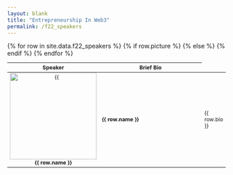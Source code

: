 ```yaml
---
layout: blank
title: "Entrepreneurship In Web3"
permalink: /f22_speakers
---
```


<table style="table-layout: fixed; font-size: 88%">
  <thead>
      <th style="width: 30%;"> Speaker </th>
      <th style="width: 70%;"> Brief Bio </th>
  </thead>
  <tbody>
    {% for row in site.data.f22_speakers %}
      <tr>
        {% if row.picture %}
          <td style="text-align:center"><img style="object-fit:cover" width=200 height=200 src="{{site.baseurl}}/assets/{{ row.picture }}" alt={{ row.name }}> <b>{{ row.name }}</b> </td>
        {% else %} 
          <td> <b>{{ row.name }}</b> </td>      
        {% endif %}
        <td> {{ row.bio }} </td>
      </tr>
    {% endfor %}
  </tbody>
</table>

